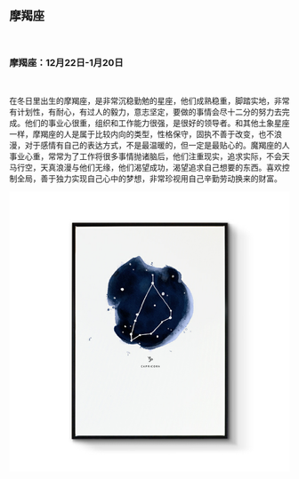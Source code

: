 ## 摩羯座

&nbsp;

### 摩羯座：12月22日-1月20日

&nbsp;

在冬日里出生的摩羯座，是非常沉稳勤勉的星座，他们成熟稳重，脚踏实地，非常有计划性，有耐心，有过人的毅力，意志坚定，要做的事情会尽十二分的努力去完成。他们的事业心很重，组织和工作能力很强，是很好的领导者。和其他土象星座一样，摩羯座的人是属于比较内向的类型，性格保守，固执不善于改变，也不浪漫，对于感情有自己的表达方式，不是最温暖的，但一定是最贴心的。魔羯座的人事业心重，常常为了工作将很多事情抛诸脑后，他们注重现实，追求实际，不会天马行空，天真浪漫与他们无缘，他们渴望成功，渴望追求自己想要的东西。喜欢控制全局，善于独力实现自己心中的梦想，非常珍视用自己辛勤劳动换来的财富。

![](images/mojie.png)